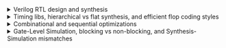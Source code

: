 <details>
<summary>Verilog RTL design and synthesis</summary>
  
  #### - Lab2: iverilog and GTKWave
  Functional verification (Boolean simulation: i.e., zero delays)
  ```
  $ git clone https://github.com/kunalg123/sky130RTLDesignAndSynthesisWorkshop.git
  $ cd sky130RTLDesignAndSynthesisWorkshop/verilog_files
  $ iverilog good_mux.v tb_good_mux.v
  $ ./a.out
  $ gtkwave tb_good_mux.vcd
  ```
  <img alt="gtkwave_good_mux" src="./images/GTKWave_good_mux.png">

  #### - Lab3: Yosys and abc
  - Logical synthesis
  ```
  $ yosys
  > read_liberty -lib ../lib/sky130_fd_sc_hd__tt_025C_1v80_nomux.lib
  > read_verilog good_mux.v
  > synth -top good_mux
  ```
  <img alt="Yosys_good_mux" src="./images/Yosys_good_mux.png">

  - Mapping to a given technology (Sky130 standard cells in this case) using [ABC](https://people.eecs.berkeley.edu/~alanmi/abc/)
  ```
  > abc -liberty ../lib/sky130_fd_sc_hd__tt_025C_1v80_nomux.lib
  > show
  ```
  <img alt="Yosys_good_mux_nomux_show" src="./images/Yosys_good_mux_nomux_show.png">

  ```
  > write_verilog -noattr good_mux_netlist.v
  > exit
  ```
  - Resulting schematic using Sky130 standard cells
  <img alt="Yosys_good_mux_sch" src="./images/Yosys_good_mux_sch.png">
</details>

<details>
<summary>Timing libs, hierarchical vs flat synthesis, and efficient flop coding styles</summary>

  #### - Lab5: Hierarchical vs Flat Synthesis
  ```
  $ cd sky130RTLDesignAndSynthesisWorkshop/verilog_files
  $ yosys
  > read_liberty -lib ../lib/sky130_fd_sc_hd__tt_025C_1v80.lib
  > read_verilog multiple_modules.v
  > synth -top multiple_modules
  > abc -liberty ../lib/sky130_fd_sc_hd__tt_025C_1v80.lib
  > show multiple_modules
  ```
  - Resulting schematic
  <img alt="Yosys_multiple_modules" src="./images/Yosys_multiple_modules.png">

  ```
  > write_verilog -noattr multiple_modules_hier.v
  ```
  - Resulting Verilog netlist
  <img alt="mmodules" src="./images/mmodules.png">

  ```
  > show sub_module1
  ```
  - Resulting schematic using Sky130 standard cells
  <img alt="Yosys_sub_module1" src="./images/Yosys_sub_module1.png">

  ```
  > show sub_module2
  ```
  - Resulting schematic using Sky130 standard cells
  <img alt="Yosys_sub_module2" src="./images/Yosys_sub_module2.png">

  #### - Various Flip-Flop Coding Styles

  ##### - Asynchronous Reset DFF - functional simulation
  ```
$ iverilog dff_asyncres.v tb_dff_asyncres.v
$ ./a.out
$ gtkwave tb_dff_asyncres.vcd
  ```
<img alt="GTKWave_dff_asyncres" src="./images/GTKWave_dff_asyncres.png">

  ##### - Synchronous Set DFF - functional simulation
  ```
$ iverilog dff_async_set.v tb_dff_async_set.v
$ ./a.out
$ gtkwave tb_dff_async_set.vcd
  ```
<img alt="GTKWave_dff_asyncset" src="./images/GTKWave_dff_asyncset.png">

  ##### - Synchronous Reset DFF - functional simulation
  ```
$ iverilog dff_syncres.v tb_dff_syncres.v
$ ./a.out
$ gtkwave tb_dff_syncres.vcd
  ```
<img alt="GTKWave_dff_syncres" src="./images/GTKWave_dff_syncres.png">

  ##### - Asynchronous Reset, Synchronous Reset DFF - functional simulation
  ```
$ iverilog dff_asyncres_syncres.v tb_dff_asyncres_syncres.v
$ ./a.out
$ gtkwave tb_dff_asyncres_syncres.vcd
  ```
<img alt="GTKWave_dff_asyncres_syncres" src="./images/GTKWave_dff_asyncres_syncres.png">

  ##### - Asynchronous Reset DFF - synthesis
  ```
$ yosys

> read_liberty -lib ../lib/sky130_fd_sc_hd__tt_025C_1v80.lib
> read_verilog dff_asyncres.v
> synth -top dff_asyncres
> dfflibmap -liberty ../lib/sky130_fd_sc_hd__tt_025C_1v80.lib
> abc -liberty ../lib/sky130_fd_sc_hd__tt_025C_1v80.lib
> show
  ```
<img alt="Yosys_dff_asyncres" src="./images/Yosys_dff_asyncres.png">

  ##### - Asynchronous Set DFF - synthesis
  ```
> read_liberty -lib ../lib/sky130_fd_sc_hd__tt_025C_1v80.lib
> read_verilog dff_async_set.v
> synth -top dff_async_set
> dfflibmap -liberty ../lib/sky130_fd_sc_hd__tt_025C_1v80.lib
> abc -liberty ../lib/sky130_fd_sc_hd__tt_025C_1v80.lib
> show
  ```
<img alt="Yosys_dff_asyncset" src="./images/Yosys_dff_asyncset.png">

  ##### - Synchronous Reset DFF - synthesis
  ```
> read_liberty -lib ../lib/sky130_fd_sc_hd__tt_025C_1v80.lib
> read_verilog dff_syncres.v
> synth -top dff_syncres
> dfflibmap -liberty ../lib/sky130_fd_sc_hd__tt_025C_1v80.lib
> abc -liberty ../lib/sky130_fd_sc_hd__tt_025C_1v80.lib
> show
  ```
<img alt="Yosys_dff_sync_res" src="./images/Yosys_dff_sync_res.png">

</details>

<details>
<summary>Combinational and sequential optimizations</summary>

</details>

<details>
<summary>Gate-Level Simulation, blocking vs non-blocking, and Synthesis-Simulation mismatches</summary>

</details>
